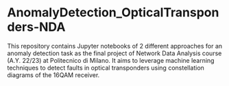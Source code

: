 # AnomalyDetection_OpticalTransponders-NDA
 This repository contains Jupyter notebooks of 2 different approaches for an anomaly detection task as the final project of Network Data Analysis course (A.Y. 22/23) at Politecnico di Milano. It aims to leverage machine learning techniques to detect faults in optical transponders using constellation diagrams of the 16QAM receiver.
